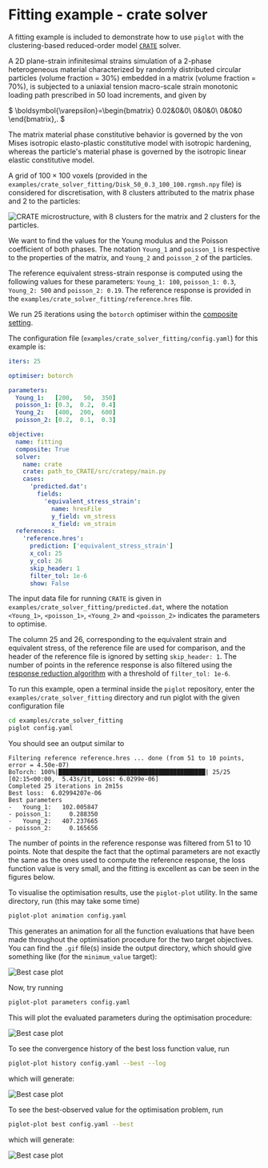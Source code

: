# Fitting example - crate solver

A fitting example is included to demonstrate how to use `piglot` with the clustering-based reduced-order model [`CRATE`](https://github.com/bessagroup/CRATE) solver.

A 2D plane-strain infinitesimal strains simulation of a 2-phase heterogeneous material characterized by randomly distributed circular particles (volume fraction = 30%) embedded in a matrix (volume fraction = 70%), is subjected to a uniaxial tension macro-scale strain monotonic loading path prescribed in 50 load increments, and given by

$
\boldsymbol{\varepsilon}=\begin{bmatrix}
0.02&0&0\\
0&0&0\\
0&0&0
\end{bmatrix}\,.
$

The matrix material phase constitutive behavior is governed by the von Mises isotropic elasto-plastic constitutive model with isotropic hardening, whereas the particle's material phase is governed by the isotropic linear elastic constitutive model.

A grid of $100\times 100$ voxels (provided in the `examples/crate_solver_fitting/Disk_50_0.3_100_100.rgmsh.npy` file) is considered for discretisation, with 8 clusters attributed to the matrix phase and 2 to the particles:

![CRATE microstructure, with 8 clusters for the matrix and 2 clusters for the particles.](microstructure_crate.png)

We want to find the values for the Young modulus and the Poisson coefficient of both phases.
The notation `Young_1` and `poisson_1` is respective to the properties of the matrix, and `Young_2` and `poisson_2` of the particles.

The reference equivalent stress-strain response is computed using the following values for these parameters: `Young_1: 100`, `poisson_1: 0.3`, `Young_2: 500` and `poisson_2: 0.19`.
The reference response is provided in the `examples/crate_solver_fitting/reference.hres` file.

We run 25 iterations using the `botorch` optimiser within the [composite setting](../sample_curve_fitting_composite/description.md).

The configuration file (`examples/crate_solver_fitting/config.yaml`) for this example is:
```yaml
iters: 25

optimiser: botorch

parameters:
  Young_1:   [200,   50,  350]
  poisson_1: [0.3,  0.2,  0.4]
  Young_2:   [400,  200,  600]
  poisson_2: [0.2,  0.1,  0.3]

objective:
  name: fitting
  composite: True
  solver:
    name: crate
    crate: path_to_CRATE/src/cratepy/main.py
    cases:
      'predicted.dat':
        fields:
          'equivalent_stress_strain':
            name: hresFile
            y_field: vm_stress
            x_field: vm_strain
  references:
    'reference.hres':
      prediction: ['equivalent_stress_strain']
      x_col: 25
      y_col: 26
      skip_header: 1
      filter_tol: 1e-6
      show: False
```
The input data file for running `CRATE` is given in `examples/crate_solver_fitting/predicted.dat`, where the notation `<Young_1>`, `<poisson_1>`, `<Young_2>` and `<poisson_2>` indicates the parameters to optimise.

The column 25 and 26, corresponding to the equivalent strain and equivalent stress, of the reference file are used for comparison, and the header of the reference file is ignored by setting `skip_header: 1`. The number of points in the reference response is also filtered using the [response reduction algorithm](../reference_reduction_composite/description.md) with a threshold of `filter_tol: 1e-6`.

To run this example, open a terminal inside the `piglot` repository, enter the `examples/crate_solver_fitting` directory and run piglot with the given configuration file
```bash
cd examples/crate_solver_fitting
piglot config.yaml
```
You should see an output similar to
```
Filtering reference reference.hres ... done (from 51 to 10 points, error = 4.50e-07)
BoTorch: 100%|█████████████████████████████████████████| 25/25 [02:15<00:00,  5.43s/it, Loss: 6.0299e-06]
Completed 25 iterations in 2m15s
Best loss:  6.02994207e-06
Best parameters
-   Young_1:   102.005847
- poisson_1:     0.288350
-   Young_2:   407.237665
- poisson_2:     0.165656
```
The number of points in the reference response was filtered from 51 to 10 points.
Note that despite the fact that the optimal parameters are not exactly the same as the ones used to compute the reference response, the loss function value is very small, and the fitting is excellent as can be seen in the figures below.

To visualise the optimisation results, use the `piglot-plot` utility.
In the same directory, run (this may take some time)
```bash
piglot-plot animation config.yaml
```
This generates an animation for all the function evaluations that have been made throughout the optimisation procedure for the two target objectives.
You can find the `.gif` file(s) inside the output directory, which should give something like (for the `minimum_value` target):

![Best case plot](animation.gif)

Now, try running
```bash
piglot-plot parameters config.yaml
```
This will plot the evaluated parameters during the optimisation procedure: 

![Best case plot](parameters.svg)

To see the convergence history of the best loss function value, run
```bash
piglot-plot history config.yaml --best --log
```
which will generate:

![Best case plot](loss.svg)

To see the best-observed value for the optimisation problem, run
```bash
piglot-plot best config.yaml --best
```
which will generate:

![Best case plot](best.svg)

